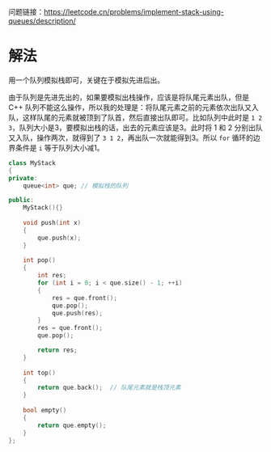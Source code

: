 问题链接：https://leetcode.cn/problems/implement-stack-using-queues/description/

# 解法

用一个队列模拟栈即可，关键在于模拟先进后出。

由于队列是先进先出的，如果要模拟出栈操作，应该是将队尾元素出队，但是 C++ 队列不能这么操作，所以我的处理是：将队尾元素之前的元素依次出队又入队，这样队尾的元素就被顶到了队首，然后直接出队即可。比如队列中此时是 `1 2 3`，队列大小是3，要模拟出栈的话，出去的元素应该是3。此时将 1 和 2 分别出队又入队，操作两次，就得到了 `3 1 2`，再出队一次就能得到3。所以 `for` 循环的边界条件是 `i` 等于队列大小减1。

```cpp
class MyStack
{
private:
    queue<int> que; // 模拟栈的队列

public:
    MyStack(){}
    
    void push(int x)
    {
        que.push(x);
    }
    
    int pop()
    {
        int res;
        for (int i = 0; i < que.size() - 1; ++i)
        {
            res = que.front();
            que.pop();
            que.push(res);
        }
        res = que.front();
        que.pop();

        return res;
    }
    
    int top()
    {
        return que.back();  // 队尾元素就是栈顶元素
    }
    
    bool empty()
    {
        return que.empty();
    }
};
```
